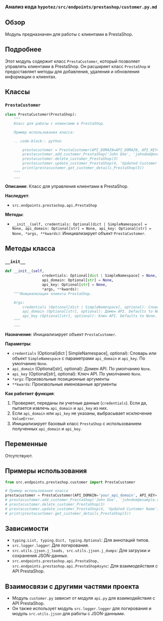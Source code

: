 ### Анализ кода `hypotez/src/endpoints/prestashop/customer.py.md`

## Обзор

Модуль предназначен для работы с клиентами в PrestaShop.

## Подробнее

Этот модуль содержит класс `PrestaCustomer`, который позволяет управлять клиентами в PrestaShop. Он расширяет класс `PrestaShop` и предоставляет методы для добавления, удаления и обновления информации о клиентах.

## Классы

### `PrestaCustomer`

```python
class PrestaCustomer(PrestaShop):
    """    
    Класс для работы с клиентами в PrestaShop.

    Пример использования класса:

    .. code-block:: python

        prestacustomer = PrestaCustomer(API_DOMAIN=API_DOMAIN, API_KEY=API_KEY)
        prestacustomer.add_customer_PrestaShop('John Doe', 'johndoe@example.com')
        prestacustomer.delete_customer_PrestaShop(3)
        prestacustomer.update_customer_PrestaShop(4, 'Updated Customer Name')
        print(prestacustomer.get_customer_details_PrestaShop(5))
    """
    ...
```

**Описание**:
Класс для управления клиентами в PrestaShop.

**Наследует**:

*   `src.endpoints.prestashop.api.PrestaShop`

**Методы**:

*   `__init__(self, credentials: Optional[dict | SimpleNamespace] = None, api_domain: Optional[str] = None, api_key: Optional[str] = None, *args, **kwards)`: Инициализирует объект `PrestaCustomer`.

## Методы класса

### `__init__`

```python
def __init__(self, 
                 credentials: Optional[dict | SimpleNamespace] = None, 
                 api_domain: Optional[str] = None, 
                 api_key: Optional[str] = None, 
                 *args, **kwards):
    """Инициализация клиента PrestaShop.

    Args:
        credentials (Optional[dict | SimpleNamespace], optional): Словарь или объект SimpleNamespace с параметрами `api_domain` и `api_key`. Defaults to None.
        api_domain (Optional[str], optional): Домен API. Defaults to None.
        api_key (Optional[str], optional): Ключ API. Defaults to None.
    """
    ...
```

**Назначение**:
Инициализирует объект `PrestaCustomer`.

**Параметры**:

*   `credentials` (Optional[dict | SimpleNamespace], optional): Словарь или объект `SimpleNamespace` с параметрами `api_domain` и `api_key`. По умолчанию `None`.
*   `api_domain` (Optional[str], optional): Домен API. По умолчанию `None`.
*   `api_key` (Optional[str], optional): Ключ API. По умолчанию `None`.
*    `*args`: Произвольные позиционные аргументы
*    `**kwards`: Произвольные именованные аргументы

**Как работает функция**:

1.  Проверяет, переданы ли учетные данные (`credentials`). Если да, пытается извлечь `api_domain` и `api_key` из них.
2.  Если `api_domain` или `api_key` не указаны, выбрасывает исключение `ValueError`.
3.  Инициализирует базовый класс `PrestaShop` с использованием полученных `api_domain` и `api_key`.

## Переменные

Отсутствуют.

## Примеры использования

```python
from src.endpoints.prestashop.customer import PrestaCustomer

# Пример использования класса
prestacustomer = PrestaCustomer(API_DOMAIN='your_api_domain', API_KEY='your_api_key')
# prestacustomer.add_customer_PrestaShop('John Doe', 'johndoe@example.com')
# prestacustomer.delete_customer_PrestaShop(3)
# prestacustomer.update_customer_PrestaShop(4, 'Updated Customer Name')
# print(prestacustomer.get_customer_details_PrestaShop(5))
```

## Зависимости

*   `typing.List, typing.Dict, typing.Optional`: Для аннотаций типов.
*   `src.logger.logger`: Для логирования.
*   `src.utils.jjson.j_loads, src.utils.jjson.j_dumps`: Для загрузки и сохранения JSON-данных.
*   `src.endpoints.prestashop.api.PrestaShop, src.endpoints.prestashop.api.PrestaShopAsync`: Для взаимодействия с API PrestaShop.

## Взаимосвязи с другими частями проекта

*   Модуль `customer.py` зависит от модуля `api.py` для взаимодействия с API PrestaShop.
*   Он также использует модуль `src.logger.logger` для логирования и модуль `src.utils.jjson` для работы с JSON-данными.